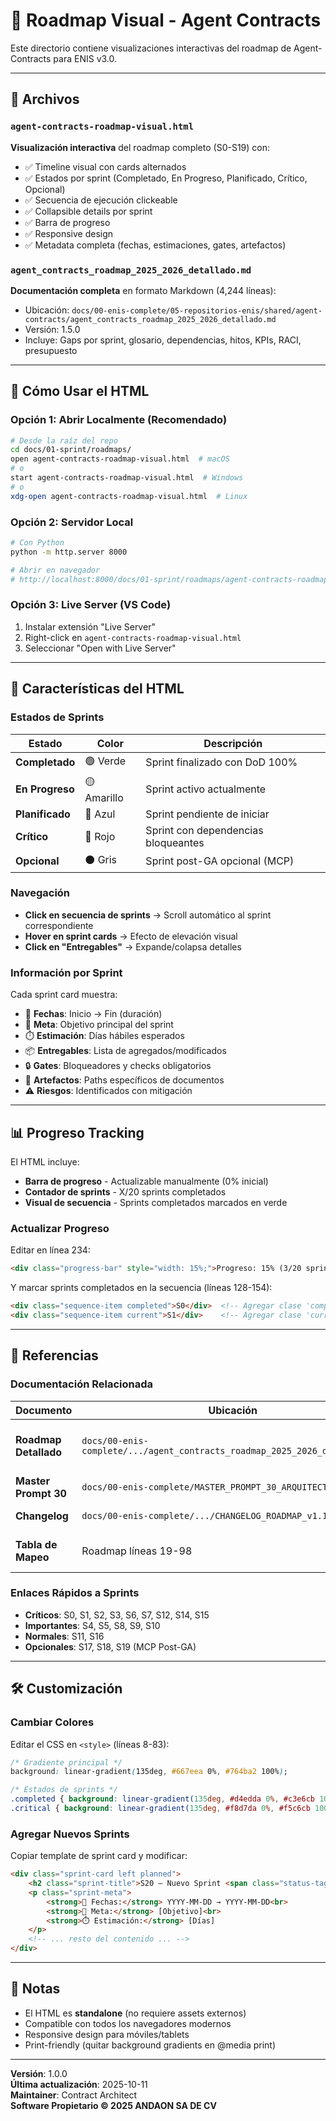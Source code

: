 # 🎯 Roadmap Visual - Agent Contracts

Este directorio contiene visualizaciones interactivas del roadmap de Agent-Contracts para ENIS v3.0.

---

## 📂 Archivos

### `agent-contracts-roadmap-visual.html`

**Visualización interactiva** del roadmap completo (S0-S19) con:
- ✅ Timeline visual con cards alternados
- ✅ Estados por sprint (Completado, En Progreso, Planificado, Crítico, Opcional)
- ✅ Secuencia de ejecución clickeable
- ✅ Collapsible details por sprint
- ✅ Barra de progreso
- ✅ Responsive design
- ✅ Metadata completa (fechas, estimaciones, gates, artefactos)

### `agent_contracts_roadmap_2025_2026_detallado.md`

**Documentación completa** en formato Markdown (4,244 líneas):
- Ubicación: `docs/00-enis-complete/05-repositorios-enis/shared/agent-contracts/agent_contracts_roadmap_2025_2026_detallado.md`
- Versión: 1.5.0
- Incluye: Gaps por sprint, glosario, dependencias, hitos, KPIs, RACI, presupuesto

---

## 🚀 Cómo Usar el HTML

### Opción 1: Abrir Localmente (Recomendado)

```bash
# Desde la raíz del repo
cd docs/01-sprint/roadmaps/
open agent-contracts-roadmap-visual.html  # macOS
# o
start agent-contracts-roadmap-visual.html  # Windows
# o
xdg-open agent-contracts-roadmap-visual.html  # Linux
```

### Opción 2: Servidor Local

```bash
# Con Python
python -m http.server 8000

# Abrir en navegador
# http://localhost:8000/docs/01-sprint/roadmaps/agent-contracts-roadmap-visual.html
```

### Opción 3: Live Server (VS Code)

1. Instalar extensión "Live Server"
2. Right-click en `agent-contracts-roadmap-visual.html`
3. Seleccionar "Open with Live Server"

---

## 🎨 Características del HTML

### Estados de Sprints

| Estado | Color | Descripción |
|--------|-------|-------------|
| **Completado** | 🟢 Verde | Sprint finalizado con DoD 100% |
| **En Progreso** | 🟡 Amarillo | Sprint activo actualmente |
| **Planificado** | 🔵 Azul | Sprint pendiente de iniciar |
| **Crítico** | 🔴 Rojo | Sprint con dependencias bloqueantes |
| **Opcional** | ⚫ Gris | Sprint post-GA opcional (MCP) |

### Navegación

- **Click en secuencia de sprints** → Scroll automático al sprint correspondiente
- **Hover en sprint cards** → Efecto de elevación visual
- **Click en "Entregables"** → Expande/colapsa detalles

### Información por Sprint

Cada sprint card muestra:
- 📅 **Fechas**: Inicio → Fin (duración)
- 🎯 **Meta**: Objetivo principal del sprint
- ⏱️ **Estimación**: Días hábiles esperados
- 📦 **Entregables**: Lista de agregados/modificados
- 🔒 **Gates**: Bloqueadores y checks obligatorios
- 📂 **Artefactos**: Paths específicos de documentos
- ⚠️ **Riesgos**: Identificados con mitigación

---

## 📊 Progreso Tracking

El HTML incluye:
- **Barra de progreso** - Actualizable manualmente (0% inicial)
- **Contador de sprints** - X/20 sprints completados
- **Visual de secuencia** - Sprints completados marcados en verde

### Actualizar Progreso

Editar en línea 234:

```html
<div class="progress-bar" style="width: 15%;">Progreso: 15% (3/20 sprints)</div>
```

Y marcar sprints completados en la secuencia (líneas 128-154):

```html
<div class="sequence-item completed">S0</div>  <!-- Agregar clase 'completed' -->
<div class="sequence-item current">S1</div>    <!-- Agregar clase 'current' para en progreso -->
```

---

## 🔗 Referencias

### Documentación Relacionada

| Documento | Ubicación | Propósito |
|-----------|-----------|-----------|
| **Roadmap Detallado** | `docs/00-enis-complete/.../agent_contracts_roadmap_2025_2026_detallado.md` | Fuente completa (4,244 líneas) |
| **Master Prompt 30** | `docs/00-enis-complete/MASTER_PROMPT_30_ARQUITECTURA.md` | Arquitectura ENIS v3.0 |
| **Changelog** | `docs/00-enis-complete/.../CHANGELOG_ROADMAP_v1.1.0.md` | Historial de cambios |
| **Tabla de Mapeo** | Roadmap líneas 19-98 | 97 documentos mapeados |

### Enlaces Rápidos a Sprints

- **Críticos**: S0, S1, S2, S3, S6, S7, S12, S14, S15
- **Importantes**: S4, S5, S8, S9, S10
- **Normales**: S11, S16
- **Opcionales**: S17, S18, S19 (MCP Post-GA)

---

## 🛠️ Customización

### Cambiar Colores

Editar el CSS en `<style>` (líneas 8-83):

```css
/* Gradiente principal */
background: linear-gradient(135deg, #667eea 0%, #764ba2 100%);

/* Estados de sprints */
.completed { background: linear-gradient(135deg, #d4edda 0%, #c3e6cb 100%); }
.critical { background: linear-gradient(135deg, #f8d7da 0%, #f5c6cb 100%); }
```

### Agregar Nuevos Sprints

Copiar template de sprint card y modificar:

```html
<div class="sprint-card left planned">
    <h2 class="sprint-title">S20 — Nuevo Sprint <span class="status-tag tag-planned">PLANIFICADO</span></h2>
    <p class="sprint-meta">
        <strong>📅 Fechas:</strong> YYYY-MM-DD → YYYY-MM-DD<br>
        <strong>🎯 Meta:</strong> [Objetivo]<br>
        <strong>⏱️ Estimación:</strong> [Días]
    </p>
    <!-- ... resto del contenido ... -->
</div>
```

---

## 📝 Notas

- El HTML es **standalone** (no requiere assets externos)
- Compatible con todos los navegadores modernos
- Responsive design para móviles/tablets
- Print-friendly (quitar background gradients en @media print)

---

**Versión**: 1.0.0  
**Última actualización**: 2025-10-11  
**Maintainer**: Contract Architect  
**Software Propietario © 2025 ANDAON SA DE CV**

